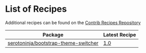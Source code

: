 # List of Recipes

Additional recipes can be found on the [Contrib Recipes Repository](https://github.com/symfony/recipes-contrib/blob/flex/main/RECIPES.md)

| Package | Latest Recipe |
| --- | --- |
| [serotoninja/bootstrap-theme-switcher](https://packagist.org/packages/serotoninja/bootstrap-theme-switcher) | [1.0](serotoninja/bootstrap-theme-switcher/1.0) |